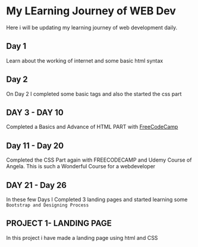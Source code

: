 # My LEarning Journey of WEB Dev 

Here i will be updating my learning journey of web development daily.

## Day 1
Learn about the working of internet and some basic html syntax
## Day 2
On Day 2 I completed some basic tags and also the started the css part 
## DAY 3 - DAY 10
Completed a Basics and Advance of HTML PART 
with [FreeCodeCamp](https://www.freecodecamp.org/learn/responsive-web-design/)

## Day 11 - Day 20
Completed the CSS Part again with FREECODECAMP and Udemy Course of Angela. This is such a Wonderful Course for a webdeveloper
## DAY 21 - Day 26
In these few Days I Completed 3 landing pages and started learning some ``` Bootstrap and Designing Process ``` 

## PROJECT 1- LANDING PAGE
In this project i have made a landing page using html and CSS
